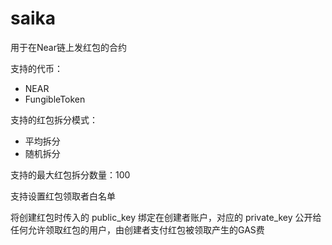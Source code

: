 # saika

用于在Near链上发红包的合约

支持的代币：
* NEAR
* FungibleToken

支持的红包拆分模式：
* 平均拆分
* 随机拆分

支持的最大红包拆分数量：100

支持设置红包领取者白名单

将创建红包时传入的 public_key 绑定在创建者账户，对应的 private_key 公开给任何允许领取红包的用户，由创建者支付红包被领取产生的GAS费
